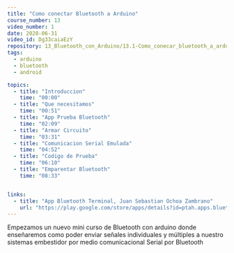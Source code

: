 ```yaml
---
title: "Como conectar Bluetooth a Arduino"
course_number: 13
video_number: 1
date: 2020-06-31
video_id: Dg33caiaEzY
repository: 13_Bluetooth_con_Arduino/13.1-Como_conecar_bluetooth_a_arduino
tags:
  - arduino
  - bluetooth
  - android

topics:
  - title: "Introduccion"
    time: "00:00"
  - title: "Que necesitamos"
    time: "00:51"
  - title: "App Prueba Bluetooth"
    time: "02:09"
  - title: "Armar Circuito"
    time: "03:31"
  - title: "Comunicacion Serial Emulada"
    time: "04:52"
  - title: "Codigo de Prueba"
    time: "06:10"
  - title: "Emparentar Bluetooth"
    time: "08:33"


links:
  - title: "App Bluetooth Terminal, Juan Sebastian Ochoa Zambrano"
    url: "https://play.google.com/store/apps/details?id=ptah.apps.bluetoothterminal"
---
```


Empezamos un nuevo mini curso de Bluetooth con arduino donde enseñaremos como poder enviar señales individuales y múltiples a nuestro sistemas embestidor por medio comunicacional Serial por Bluetooth
